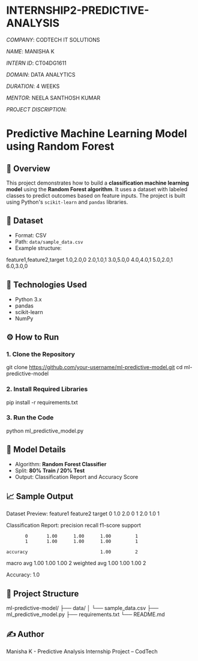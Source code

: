 # INTERNSHIP2-PREDICTIVE-ANALYSIS

*COMPANY*: CODTECH IT SOLUTIONS

*NAME*: MANISHA K

*INTERN ID*: CT04DG1611

*DOMAIN*: DATA ANALYTICS

*DURATION*: 4 WEEKS

*MENTOR*: NEELA SANTHOSH KUMAR

*PROJECT DISCRIPTION*:

# Predictive Machine Learning Model using Random Forest

## 📌 Overview

This project demonstrates how to build a **classification machine learning model** using the **Random Forest algorithm**. It uses a dataset with labeled classes to predict outcomes based on feature inputs. The project is built using Python's `scikit-learn` and `pandas` libraries.

## 📂 Dataset

- Format: CSV  
- Path: `data/sample_data.csv`  
- Example structure:

feature1,feature2,target
1.0,2.0,0
2.0,1.0,1
3.0,5.0,0
4.0,4.0,1
5.0,2.0,1
6.0,3.0,0


## 🧪 Technologies Used

- Python 3.x  
- pandas  
- scikit-learn  
- NumPy  

## ⚙️ How to Run

### 1. Clone the Repository

git clone https://github.com/your-username/ml-predictive-model.git
cd ml-predictive-model

### 2. Install Required Libraries

pip install -r requirements.txt

### 3. Run the Code

python ml_predictive_model.py


## 🧠 Model Details

- Algorithm: **Random Forest Classifier**  
- Split: **80% Train / 20% Test**  
- Output: Classification Report and Accuracy Score  



## 📈 Sample Output


Dataset Preview:
   feature1  feature2  target
0       1.0       2.0       0
1       2.0       1.0       1


Classification Report:
              precision    recall  f1-score   support

           0       1.00      1.00      1.00         1
           1       1.00      1.00      1.00         1

    accuracy                           1.00         2
   macro avg       1.00      1.00      1.00         2
weighted avg       1.00      1.00      1.00         2

Accuracy: 1.0

## 📁 Project Structure

ml-predictive-model/
├── data/
│   └── sample_data.csv
├── ml_predictive_model.py
├── requirements.txt
└── README.md

## ✍️ Author

Manisha K - Predictive Analysis Internship Project – CodTech  





